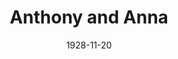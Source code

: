 ---
title: Anthony and Anna
date: 1928-11-20
closing_date:
layout: productions
playbill:
Theatre: Theatre Jacksonville
cast:
- Anna Penn: Alix Gress
- Anthony Fair: Charles Murchison
- Lady Cynthia Speedwell: Frances A. Ewell
- James Jago: Howard Harkisheimer
- Hubert Dunwoody: John R. Osborne
- Fred: Douglas Haygood
- George: Thomas Snowden
- Jacob Penn: W. R. Carter
crew:
- Director: Mrs. William Macklin
- Stage Manager: Frances Blackwell
understudies:
orchestra:
---